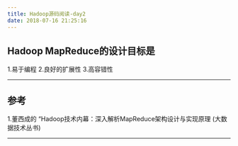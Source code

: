 ```yaml
---
title: Hadoop源码阅读-day2
date: 2018-07-16 21:25:16
---
```


## Hadoop MapReduce的设计目标是
1.易于编程
2.良好的扩展性
3.高容错性

---
## 参考
1.董西成的 “Hadoop技术内幕：深入解析MapReduce架构设计与实现原理 (大数据技术丛书)

---
